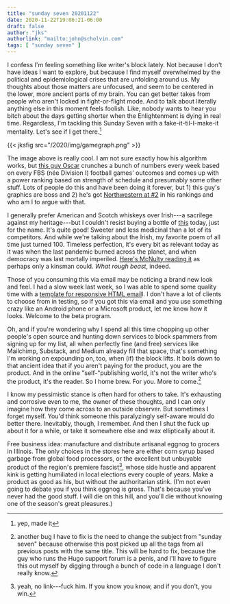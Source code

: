 ```yaml
---
title: "sunday seven 20201122"
date: 2020-11-22T19:06:21-06:00
draft: false
author: "jks"
authorlink: "mailto:john@scholvin.com"
tags: [ "sunday seven" ]
---
```


I confess I'm feeling something like writer's block lately. Not because I don't have ideas I want to explore, but because I find myself overwhelmed by the political and epidemiological crises that are unfolding around us. My thoughts about those matters are unfocused, and seem to be centered in the lower, more ancient parts of my brain. You can get better takes from people who aren't locked in fight-or-flight mode. And to talk about literally anything else in this moment feels foolish. Like, nobody wants to hear you bitch about the days getting shorter when the Enlightenment is dying in real time. Regardless, I'm tackling this Sunday Seven with a fake-it-til-I-make-it mentality. Let's see if I get there.[^1]

{{< jksfig src="/2020/img/gamegraph.png" >}}

The image above is really cool. I am not sure exactly how his algorithm works, but [this guy Oscar](https://oscarcollegefootball.com) crunches a bunch of numbers every week based on every FBS (née Division I) football games' outcomes and comes up with a power ranking based on strength of schedule and presumably some other stuff. Lots of people do this and have been doing it forever, but 1) this guy's graphics are boss and 2) he's got [Northwestern at #2](https://oscarcollegefootball.com/teampages/Northwestern.html) in his rankings and who am I to argue with that.

I generally prefer American and Scotch whiskeys over Irish---a sacrilege against my heritage---but I couldn't resist buying a bottle of [this](https://thewhiskeyjug.com/irish-whiskey/writers-tears-irish-whiskey-review/) today, just for the name. It's quite good! Sweeter and less medicinal than a lot of its competitors. And while we're talking about the Irish, my favorite poem of all time just turned 100. Timeless perfection, it's every bit as relevant today as it was when the last pandemic burned across the planet, and when democracy was last mortally imperiled. [Here's McNulty reading it](https://www.youtube.com/watch?v=QI40j17EFbI) as perhaps only a kinsman could. *What rough beast*, indeed.

Those of you consuming this via email may be noticing a brand new look and feel. I had a slow week last week, so I was able to spend some quality time with a [template for responsive HTML email](https://github.com/TedGoas/Cerberus)l. I don't have a lot of clients to choose from in testing, so if you got this via email and you use something crazy like an Android phone or a Microsoft product, let me know how it looks. Welcome to the beta program.

Oh, and if you're wondering why I spend all this time chopping up other people's open source and hunting down services to block spammers from signing up for my list, all when perfectly fine (and free) services like Mailchimp, Substack, and Medium already fill that space, that's something I'm working on expounding on, too, when (if) the block lifts. It boils down to that ancient idea that if you aren't paying for the product, you are the product. And in the online "self-"publishing world, it's not the writer who's the product, it's the reader. So I home brew. For you. More to come.[^2]

I know my pessimistic stance is often hard for others to take. It's exhausting and corrosive even to me, the owner of these thoughts, and I can only imagine how they come across to an outside observer. But sometimes I forget myself. You'd think someone this paralyzingly self-aware would do better there. Inevitably, though, I remember. And then I shut the fuck up about it for a while, or take it somewhere else and wax elliptically about it.

Free business idea: manufacture and distribute artisanal eggnog to grocers in Illinois. The only choices in the stores here are either corn syrup based garbage from global food processors, or the excellent but unbuyable product of the region's premiere fascist[^3], whose side hustle and apparent kink is getting humiliated in local elections every couple of years. Make a product as good as his, but without the authoritarian stink. (I'm not even going to debate you if you think eggnog is gross. That's because you've never had the good stuff. I will die on this hill, and you'll die without knowing one of the season's great pleasures.)

[^1]: yep, made it
[^2]: another bug I have to fix is the need to change the subject from "sunday seven" because otherwise this post picked up all the tags from all previous posts with the same title. This will be hard to fix, because the guy who runs the Hugo support forum is a penis, and I'll have to figure this out myself by digging through a bunch of code in a language I don't really know.
[^3]: yeah, no link---fuck him. If you know you know, and if you don't, you win.

